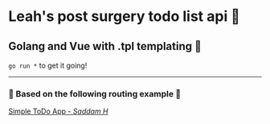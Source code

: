 # Leah's post surgery todo list api 🥼

## Golang and Vue with .tpl templating 🦕

`go run *` to get it going!

---

### 🦘 Based on the following routing example 🐘

[Simple ToDo App - *Saddam H*](https://medium.com/@thedevsaddam/lets-make-a-simple-todo-app-with-go-1d5998acbc15)